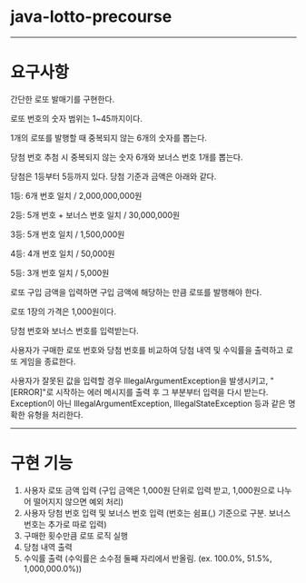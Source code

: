 # java-lotto-precourse

---
# 요구사항

간단한 로또 발매기를 구현한다.

로또 번호의 숫자 범위는 1~45까지이다.

1개의 로또를 발행할 때 중복되지 않는 6개의 숫자를 뽑는다.

당첨 번호 추첨 시 중복되지 않는 숫자 6개와 보너스 번호 1개를 뽑는다.

당첨은 1등부터 5등까지 있다. 당첨 기준과 금액은 아래와 같다.

1등: 6개 번호 일치 / 2,000,000,000원

2등: 5개 번호 + 보너스 번호 일치 / 30,000,000원

3등: 5개 번호 일치 / 1,500,000원

4등: 4개 번호 일치 / 50,000원

5등: 3개 번호 일치 / 5,000원

로또 구입 금액을 입력하면 구입 금액에 해당하는 만큼 로또를 발행해야 한다.

로또 1장의 가격은 1,000원이다.

당첨 번호와 보너스 번호를 입력받는다.

사용자가 구매한 로또 번호와 당첨 번호를 비교하여 당첨 내역 및 수익률을 출력하고 로또 게임을 종료한다.

사용자가 잘못된 값을 입력할 경우 IllegalArgumentException을 발생시키고, "[ERROR]"로 시작하는 에러 메시지를 출력 후 그 부분부터 입력을 다시 받는다.
Exception이 아닌 IllegalArgumentException, IllegalStateException 등과 같은 명확한 유형을 처리한다.

---
# 구현 기능
1. 사용자 로또 금액 입력 (구입 금액은 1,000원 단위로 입력 받고, 1,000원으로 나누어 떨어지지 않으면 예외 처리)
2. 사용자 당첨 번호 입력 및 보너스 번호 입력 (번호는 쉼표(,) 기준으로 구분. 보너스 번호는 추가로 따로 입력)
3. 구매한 횟수만큼 로또 로직 실행
4. 당첨 내역 출력
5. 수익률 출력 (수익률은 소수점 둘째 자리에서 반올림. (ex. 100.0%, 51.5%, 1,000,000.0%))